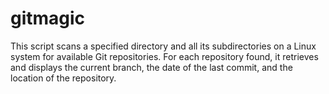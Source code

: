 # gitmagic
This script scans a specified directory and all its subdirectories on a Linux system for available Git repositories. For each repository found, it retrieves and displays the current branch, the date of the last commit, and the location of the repository.

